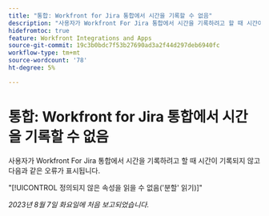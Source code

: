 ```yaml
---
title: "통합: Workfront for Jira 통합에서 시간을 기록할 수 없음"
description: "사용자가 Workfront For Jira 통합에서 시간을 기록하려고 할 때 시간이 기록되지 않고 오류가 표시됩니다."
hidefromtoc: true
feature: Workfront Integrations and Apps
source-git-commit: 19c3b0bdc7f53b27690ad3a2f44d297deb6940fc
workflow-type: tm+mt
source-wordcount: '78'
ht-degree: 5%

---
```



# 통합: Workfront for Jira 통합에서 시간을 기록할 수 없음

사용자가 Workfront For Jira 통합에서 시간을 기록하려고 할 때 시간이 기록되지 않고 다음과 같은 오류가 표시됩니다.

&quot;[!UICONTROL 정의되지 않은 속성을 읽을 수 없음(&#39;분할&#39; 읽기)]&quot;

_2023년 8월 7일 화요일에 처음 보고되었습니다._
